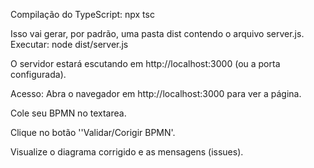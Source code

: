 Compilação do TypeScript: npx tsc

Isso vai gerar, por padrão, uma pasta dist contendo o arquivo server.js.
Executar: node dist/server.js

O servidor estará escutando em http://localhost:3000 (ou a porta configurada).

Acesso:
Abra o navegador em http://localhost:3000 para ver a página.

Cole seu BPMN no textarea.

Clique no botão ''Validar/Corigir BPMN'.

Visualize o diagrama corrigido e as mensagens (issues).